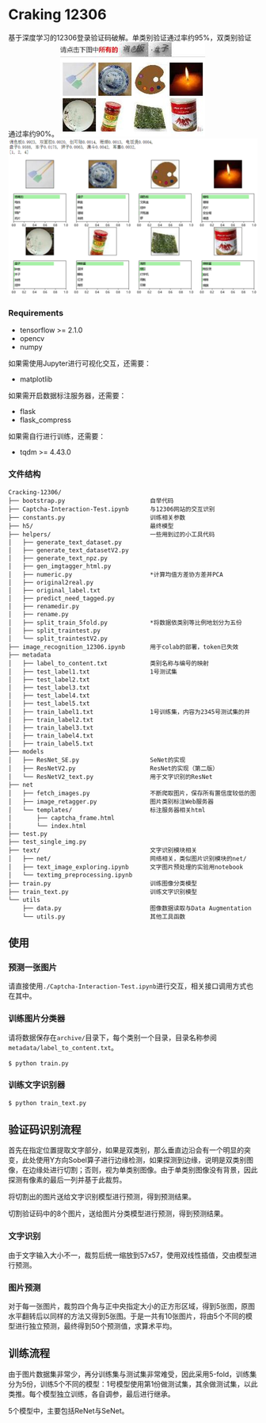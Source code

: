 # Craking 12306
基于深度学习的12306登录验证码破解。单类别验证通过率约95%，双类别验证通过率约90%。
![](captcha_imgs/double.jpg)
![](captcha_imgs/pred.png)

### Requirements
* tensorflow >= 2.1.0
* opencv
* numpy

如果需使用Jupyter进行可视化交互，还需要：
* matplotlib

如果需开启数据标注服务器，还需要：
* flask
* flask_compress

如果需自行进行训练，还需要：
* tqdm >= 4.43.0

### 文件结构
```
Cracking-12306/
├── bootstrap.py                        自举代码
├── Captcha-Interaction-Test.ipynb      与12306网站的交互识别
├── constants.py                        训练相关参数
├── h5/                                 最终模型
├── helpers/                            一些用到过的小工具代码
│   ├── generate_text_dataset.py
│   ├── generate_text_datasetV2.py
│   ├── generate_text_npz.py
│   ├── gen_imgtagger_html.py
│   ├── numeric.py                      *计算均值方差协方差并PCA
│   ├── original2real.py
│   ├── original_label.txt
│   ├── predict_need_tagged.py
│   ├── renamedir.py
│   ├── rename.py
│   ├── split_train_5fold.py            *将数据依类别等比例地划分为五份
│   ├── split_traintest.py
│   └── split_traintestV2.py
├── image_recognition_12306.ipynb       用于colab的部署，token已失效
├── metadata
│   ├── label_to_content.txt            类别名称与编号的映射
│   ├── test_label1.txt                 1号测试集
│   ├── test_label2.txt
│   ├── test_label3.txt
│   ├── test_label4.txt
│   ├── test_label5.txt
│   ├── train_label1.txt                1号训练集，内容为2345号测试集的并
│   ├── train_label2.txt
│   ├── train_label3.txt
│   ├── train_label4.txt
│   ├── train_label5.txt
├── models
│   ├── ResNet_SE.py                    SeNet的实现
│   ├── ResNetV2.py                     ResNet的实现（第二版）
│   └── ResNetV2_text.py                用于文字识别的ResNet
├── net
│   ├── fetch_images.py                 不断爬取图片，保存所有置信度较低的图
│   ├── image_retagger.py               图片类别标注Web服务器
│   └── templates/                      标注服务器相关html
│       ├── captcha_frame.html
│       └── index.html
├── test.py                             
├── test_single_img.py
├── text/                               文字识别模块相关
│   ├── net/                            网络相关，类似图片识别模块的net/
│   ├── text_image_exploring.ipynb      文字图片预处理的实验用notebook
│   └── textimg_preprocessing.ipynb
├── train.py                            训练图像分类模型
├── train_text.py                       训练文字识别模型
└── utils
    ├── data.py                         图像数据读取与Data Augmentation
    └── utils.py                        其他工具函数
```
## 使用
### 预测一张图片
请直接使用`./Captcha-Interaction-Test.ipynb`进行交互，相关接口调用方式也在其中。

### 训练图片分类器
请将数据保存在`archive/`目录下，每个类别一个目录，目录名称参阅`metadata/label_to_content.txt`。
```sh
$ python train.py
```

### 训练文字识别器
```sh
$ python train_text.py
```

## 验证码识别流程
首先在指定位置提取文字部分，如果是双类别，那么垂直边沿会有一个明显的突变，此处使用Y方向Sobel算子进行边缘检测，如果探测到边缘，说明是双类别图像，在边缘处进行切割；否则，视为单类别图像。由于单类别图像没有背景，因此探测有像素的最后一列并基于此裁剪。

将切割出的图片送给文字识别模型进行预测，得到预测结果。

切割验证码中的8个图片，送给图片分类模型进行预测，得到预测结果。

### 文字识别
由于文字输入大小不一，裁剪后统一缩放到57x57，使用双线性插值，交由模型进行预测。

### 图片预测
对于每一张图片，裁剪四个角与正中央指定大小的正方形区域，得到5张图，原图水平翻转后以同样的方法又得到5张图。于是一共有10张图片，将由5个不同的模型进行独立预测，最终得到50个预测值，求算术平均。

## 训练流程
由于图片数据集非常少，再分训练集与测试集非常难受，因此采用5-fold，训练集分为5份，训练5个不同的模型：1号模型使用第1份做测试集，其余做测试集，以此类推。每个模型独立训练，各自调参，最后进行继承。

5个模型中，主要包括ReNet与SeNet。